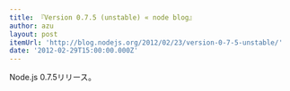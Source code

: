 ```yaml
---
title: 『Version 0.7.5 (unstable) « node blog』
author: azu
layout: post
itemUrl: 'http://blog.nodejs.org/2012/02/23/version-0-7-5-unstable/'
date: '2012-02-29T15:00:00.000Z'
---
```

Node.js 0.7.5リリース。


